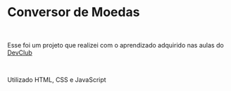 # Conversor de Moedas
<br>
<p> Esse foi um projeto que realizei com o aprendizado adquirido nas aulas do <a href="https://rofolfomori.com.br/devclub">DevClub</a> </p>
<br>
<p> Utilizado HTML, CSS e JavaScript</p>


